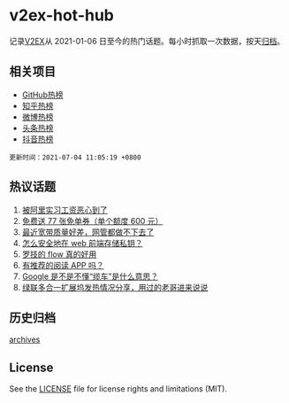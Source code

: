 # v2ex-hot-hub

 记录[V2EX](https://www.v2ex.com/)从 2021-01-06 日至今的热门话题。每小时抓取一次数据，按天[归档](archives)。
 
 ## 相关项目

- [GitHub热榜](https://github.com/lonnyzhang423/github-hot-hub)
- [知乎热榜](https://github.com/lonnyzhang423/zhihu-hot-hub)
- [微博热榜](https://github.com/lonnyzhang423/weibo-hot-hub)
- [头条热榜](https://github.com/lonnyzhang423/toutiao-hot-hub)
- [抖音热榜](https://github.com/lonnyzhang423/douyin-hot-hub)


 `更新时间：2021-07-04 11:05:19 +0800`

## 热议话题

1. [被阿里实习工资恶心到了](https://www.v2ex.com/t/787351)
1. [免费送 77 张免单券（单个额度 600 元）](https://www.v2ex.com/t/787329)
1. [最近宽带质量好差，网管都做不下去了](https://www.v2ex.com/t/787299)
1. [怎么安全地在 web 前端存储私钥？](https://www.v2ex.com/t/787379)
1. [罗技的 flow 真的好用](https://www.v2ex.com/t/787272)
1. [有推荐的阅读 APP 吗？](https://www.v2ex.com/t/787310)
1. [Google 是不是不懂“缆车”是什么意思？](https://www.v2ex.com/t/787270)
1. [绿联多合一扩展坞发热情况分享，用过的老哥进来说说](https://www.v2ex.com/t/787332)

## 历史归档

[archives](archives)

## License

See the [LICENSE](LICENSE) file for license rights and limitations (MIT).
